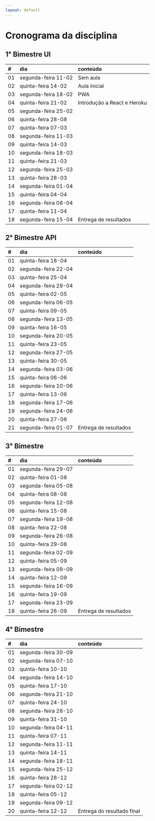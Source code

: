 ```yaml
---
layout: default
---
```


# [](#header-1) Cronograma da disciplina

## [](#header-2) 1° Bimestre UI 
| \#   | dia                 | conteúdo                    |
| :--- | :------------------ | :-------------------------- |
| 01   | segunda-feira 11-02 | Sem aula                    |
| 02   | quinta-feira  14-02 | Aula inicial                |
| 03   | segunda-feira 18-02 | PWA                         |
| 04   | quinta-feira  21-02 | Introdução a React e Heroku |
| 05   | segunda-feira 25-02 |                             |
| 06   | quinta-feira  28-08 |                             |
| 07   | quinta-feira  07-03 |                             |
| 08   | segunda-feira 11-03 |                             |
| 09   | quinta-feira  14-03 |                             |
| 10   | segunda-feira 18-03 |                             |
| 11   | quinta-feira  21-03 |                             |
| 12   | segunda-feira 25-03 |                             |
| 13   | quinta-feira  28-03 |                             |
| 14   | segunda-feira 01-04 |                             |
| 15   | quinta-feira  04-04 |                             |
| 16   | segunda-feira 08-04 |                             |
| 17   | quinta-feira  11-04 |                             |
| 18   | segunda-feira 15-04 | Entrega de resultados       |

## [](#header-2) 2° Bimestre API

| \#   | dia                 | conteúdo              |
| :--- | :------------------ | :-------------------- |
| 01   | quinta-feira  18-04 |                       |
| 02   | segunda-feira 22-04 |                       |
| 03   | quinta-feira  25-04 |                       |
| 04   | segunda-feira 29-04 |                       |
| 05   | quinta-feira  02-05 |                       |
| 06   | segunda-feira 06-05 |                       |
| 07   | quinta-feira  09-05 |                       |
| 08   | segunda-feira 13-05 |                       |
| 09   | quinta-feira  16-05 |                       |
| 10   | segunda-feira 20-05 |                       |
| 11   | quinta-feira  23-05 |                       |
| 12   | segunda-feira 27-05 |                       |
| 13   | quinta-feira  30-05 |                       |
| 14   | segunda-feira 03-06 |                       |
| 15   | quinta-feira  06-06 |                       |
| 16   | segunda-feira 10-06 |                       |
| 17   | quinta-feira  13-06 |                       |
| 18   | segunda-feira 17-06 |                       |
| 19   | segunda-feira 24-06 |                       |
| 20   | quinta-feira  27-06 |                       |
| 21   | segunda-feira 01-07 | Entrega de resultados |

## [](#header-2) 3° Bimestre

| \#   | dia                 | conteúdo              |
| :--- | :------------------ | :-------------------- |
| 01   | segunda-feira 29-07 |                       |
| 02   | quinta-feira  01-08 |                       |
| 03   | segunda-feira 05-08 |                       |
| 04   | quinta-feira  08-08 |                       |
| 05   | segunda-feira 12-08 |                       |
| 06   | quinta-feira  15-08 |                       |
| 07   | segunda-feira 19-08 |                       |
| 08   | quinta-feira  22-08 |                       |
| 09   | segunda-feira 26-08 |                       |
| 10   | quinta-feira  29-08 |                       |
| 11   | segunda-feira 02-09 |                       |
| 12   | quinta-feira  05-09 |                       |
| 13   | segunda-feira 09-09 |                       |
| 14   | quinta-feira  12-09 |                       |
| 15   | segunda-feira 16-09 |                       |
| 16   | quinta-feira  19-09 |                       |
| 17   | segunda-feira 23-09 |                       |
| 18   | quinta-feira  26-09 | Entrega de resultados |



## [](#header-2) 4° Bimestre

| \#   | dia                 | conteúdo                   |
| :--- | :------------------ | :------------------------- |
| 01   | segunda-feira 30-09 |                            |
| 02   | segunda-feira 07-10 |                            |
| 03   | quinta-feira  10-10 |                            |
| 04   | segunda-feira 14-10 |                            |
| 05   | quinta-feira  17-10 |                            |
| 06   | segunda-feira 21-10 |                            |
| 07   | quinta-feira  24-10 |                            |
| 08   | segunda-feira 28-10 |                            |
| 09   | quinta-feira  31-10 |                            |
| 10   | segunda-feira 04-11 |                            |
| 11   | quinta-feira  07-11 |                            |
| 12   | segunda-feira 11-11 |                            |
| 13   | quinta-feira  14-11 |                            |
| 14   | segunda-feira 18-11 |                            |
| 15   | segunda-feira 25-12 |                            |
| 16   | quinta-feira  28-12 |                            |
| 17   | segunda-feira 02-12 |                            |
| 18   | quinta-feira  05-12 |                            |
| 19   | segunda-feira 09-12 |                            |
| 20   | quinta-feira  12-12 | Entrega do resultado final |